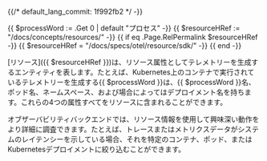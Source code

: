 {{/*
default_lang_commit: 1f992fb2
*/ -}}

<!-- prettier-ignore -->
{{ $processWord := .Get 0 | default "プロセス"  -}}
{{ $resourceHRef := "/docs/concepts/resources/" -}}
{{ if eq .Page.RelPermalink $resourceHRef -}}
  {{ $resourceHRef = "/docs/specs/otel/resource/sdk/" -}}
{{ end -}}

[リソース]({{ $resourceHRef }})は、リソース属性としてテレメトリーを生成するエンティティを表します。たとえば、Kubernetes上のコンテナで実行されているテレメトリーを生成する{{ $processWord }}は、{{ $processWord }}名、ポッド名、ネームスペース、および場合によってはデプロイメント名を持ちます。これらの4つの属性すべてをリソースに含まれることができます。

オブザーバビリティバックエンドでは、リソース情報を使用して興味深い動作をより詳細に調査できます。たとえば、トレースまたはメトリクスデータがシステムのレイテンシーを示している場合、それを特定のコンテナ、ポッド、またはKubernetesデプロイメントに絞り込むことができます。

